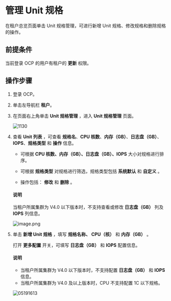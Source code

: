 # 管理 Unit 规格

在租户总览页面单击 Unit 规格管理，可进行新增 Unit 规格、修改规格和删除规格的操作。

## 前提条件

当前登录 OCP 的用户有租户的 **更新** 权限。

## 操作步骤

1. 登录 OCP。

2. 单击左导航栏 **租户**。

3. 在页面右上角单击 **Unit 规格管理** ，进入 **Unit 规格管理** 页面。

   ![1130](https://obbusiness-private.oss-cn-shanghai.aliyuncs.com/doc/img/ocp/401/unint%E8%A7%84%E6%A0%BC%E7%AE%A1%E7%90%861.png)

4. 查看 **Unit 列表** ，可查看 **规格名**、**CPU 核数**、**内存（GB）**、**日志盘（GB）**、**IOPS**、**规格类型** 和 **操作** 信息。

   * 可根据 **CPU 核数、内存（GB）、日志盘（GB）、IOPS** 大小对规格进行排序。

   * 可根据 **规格类型** 对规格进行筛选，规格类型包括 **系统默认** 和 **自定义** 。

   * 操作包括： **修改** 和 **删除** 。

    <main id="notice" type='explain'>
    <h4>说明</h4>
    <p>当租户所属集群为 V4.0 以下版本时，不支持查看或修改 <b>日志盘（GB）</b> 列及 <b>IOPS</b> 列信息。</p>
    </main>

   ![image.png](https://obbusiness-private.oss-cn-shanghai.aliyuncs.com/doc/img/ocp/420/Unit%E8%A7%84%E6%A0%BC%E7%AE%A1%E7%90%86.png)

5. 单击 **新增 Unit 规格** ，填写 **规格名称、 CPU（核）** 和 **内存（GB）** 。

   打开 **更多配置** 开关，可填写 **日志盘（GB）** 和 **IOPS** 配置信息。

    <main id="notice" type='explain'>
    <h4>说明</h4>
    <p><ul><li>当租户所属集群为 V4.0 以下版本时，不支持配置 <b>日志盘（GB）</b> 和 <b>IOPS</b> 信息。</li>
    <li>当租户所属集群为 V4.0 及以上版本时，CPU 不支持配置 1C 以下规格。</li>
    </ul></p>
    </main>

   ![05191613](https://obbusiness-private.oss-cn-shanghai.aliyuncs.com/doc/img/ocp/420/%E6%96%B0%E5%BB%BAunit%E8%A7%84%E6%A0%BC.png)
